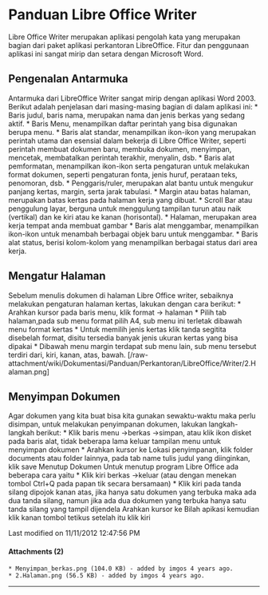 # Panduan Libre Office Writer
Libre Office Writer merupakan aplikasi pengolah kata yang merupakan bagian dari
paket aplikasi perkantoran LibreOffice. Fitur dan penggunaan aplikasi ini
sangat mirip dan setara dengan Microsoft Word.

## Pengenalan Antarmuka
Antarmuka dari LibreOffice Writer sangat mirip dengan aplikasi Word 2003.
Berikut adalah penjelasan dari masing-masing bagian di dalam aplikasi ini:
    * Baris judul, baris nama, merupakan nama dan jenis berkas yang sedang
      aktif.
    * Baris Menu, menampilkan daftar perintah yang bisa digunakan berupa menu.
    * Baris alat standar, menampilkan ikon-ikon yang merupakan perintah utama
      dan esensial dalam bekerja di Libre Office Writer, seperti perintah
      membuat dokumen baru, membuka dokumen, menyimpan, mencetak, membatalkan
      perintah terakhir, menyalin, dsb.
    * Baris alat pemformatan, menampilkan ikon-ikon serta pengaturan untuk
      melakukan format dokumen, seperti pengaturan fonta, jenis huruf, perataan
      teks, penomoran, dsb.
    * Penggaris/ruler, merupakan alat bantu untuk mengukur panjang kertas,
      margin, serta jarak tabulasi.
    * Margin atau batas halaman, merupakan batas kertas pada halaman kerja yang
      dibuat.
    * Scroll Bar atau penggulung layar, berguna untuk menggulung tampilan turun
      atau naik (vertikal) dan ke kiri atau ke kanan (horisontal).
    * Halaman, merupakan area kerja tempat anda membuat gambar
    * Baris alat menggambar, menampilkan ikon-ikon untuk menambah berbagai
      objek baru untuk menggambar.
    * Baris alat status, berisi kolom-kolom yang menampilkan berbagai status
      dari area kerja.

## Mengatur Halaman
Sebelum menulis dokumen di halaman Libre Office writer, sebaiknya melakukan
pengaturan halaman kertas, lakukan dengan cara berikut:
    * Arahkan kursor pada baris menu, klik format -> halaman
    * Pilih tab halaman,pada sub menu format pilih A4, sub menu ini terletak
      dibawah menu format kertas
    * Untuk memilih jenis kertas klik tanda segitita disebelah format, disitu
      tersedia banyak jenis ukuran kertas yang bisa dipakai
    * Dibawah menu margin terdapat sub menu lain, sub menu tersebut terdiri
      dari, kiri, kanan, atas, bawah.
[/raw-attachment/wiki/Dokumentasi/Panduan/Perkantoran/LibreOffice/Writer/2.Halaman.png]

## Menyimpan Dokumen
Agar dokumen yang kita buat bisa kita gunakan sewaktu-waktu maka perlu
disimpan, untuk melakukan penyimpanan dokumen, lakukan langkah-langkah berikut:
    * Klik baris menu ->berkas ->simpan, atau klik ikon disket pada baris alat,
      tidak beberapa lama keluar tampilan menu untuk menyimpan dokumen
    * Arahkan kursor ke Lokasi penyimpanan, klik folder documents atau folder
      lainnya, pada tab name tulis judul yang diinginkan, klik save
Menutup Dokumen
Untuk menutup program Libre Office ada beberapa cara yaitu
    * Klik kiri berkas ->keluar (atau dengan menekan tombol Ctrl+Q pada papan
      tik secara bersamaan)
    * Klik kiri pada tanda silang dipojok kanan atas, jika hanya satu dokumen
      yang terbuka maka ada dua tanda silang, namun jika ada dua dokumen yang
      terbuka hanya satu tanda silang yang tampil dijendela
Arahkan kursor ke Bilah apikasi kemudian klik kanan tombol tetikus setelah itu
klik kiri

Last modified on 11/11/2012 12:47:56 PM

#### Attachments (2)
    * Menyimpan_berkas.png​ (104.0 KB) - added by imgos 4 years ago.
    * 2.Halaman.png​ (56.5 KB) - added by imgos 4 years ago.

---
 

